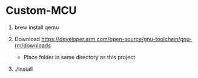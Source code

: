 # Custom-MCU
1. brew install qemu

2. Download https://developer.arm.com/open-source/gnu-toolchain/gnu-rm/downloads
	- Place folder in same directory as this project

3. ./install
